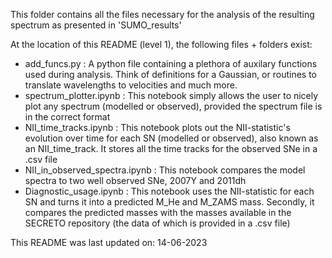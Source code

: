 This folder contains all the files necessary for the analysis of the resulting spectrum as presented in 'SUMO_results'

At the location of this README (level 1), the following files + folders exist:

- add_funcs.py : A python file containing a plethora of auxilary functions used during analysis. Think of definitions for a Gaussian, or routines to translate wavelengths to velocities and much more.
- spectrum_plotter.ipynb : This notebook simply allows the user to nicely plot any spectrum (modelled or observed), provided the spectrum file is in the correct format
- NII_time_tracks.ipynb : This notebook plots out the NII-statistic's evolution over time for each SN (modelled or observed), also known as an NII_time_track.
                          It stores all the time tracks for the observed SNe in a .csv file
- NII_in_observed_spectra.ipynb : This notebook compares the model spectra to two well observed SNe, 2007Y and 2011dh
- Diagnostic_usage.ipynb : This notebook uses the NII-statistic for each SN and turns it into a predicted M_He and M_ZAMS mass.
                           Secondly, it compares the predicted masses with the masses available in the SECRETO repository (the data of which is provided in a .csv file)
  


This README was last updated on: 14-06-2023
